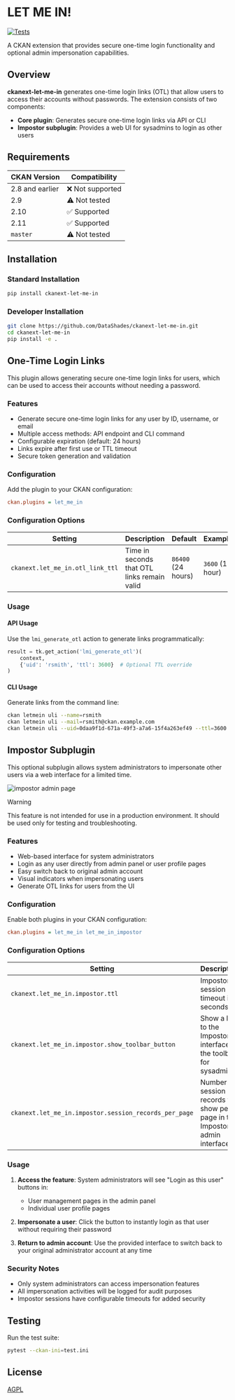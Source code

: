# LET ME IN!

[![Tests](https://github.com/DataShades/ckanext-let-me-in/actions/workflows/test.yml/badge.svg)](https://github.com/DataShades/ckanext-let-me-in/actions/workflows/test.yml)

A CKAN extension that provides secure one-time login functionality and optional admin impersonation capabilities.

## Overview

**ckanext-let-me-in** generates one-time login links (OTL) that allow users to access their accounts without passwords. The extension consists of two components:

- **Core plugin**: Generates secure one-time login links via API or CLI
- **Impostor subplugin**: Provides a web UI for sysadmins to login as other users

## Requirements

| CKAN Version | Compatibility |
|--------------|---------------|
| 2.8 and earlier | ❌ Not supported |
| 2.9 | ⚠️ Not tested |
| 2.10 | ✅ Supported |
| 2.11 | ✅ Supported |
| `master` | ⚠️ Not tested |

## Installation

### Standard Installation

```bash
pip install ckanext-let-me-in
```

### Developer Installation

```bash
git clone https://github.com/DataShades/ckanext-let-me-in.git
cd ckanext-let-me-in
pip install -e .
```

## One-Time Login Links

This plugin allows generating secure one-time login links for users, which can be used to access their accounts without needing a password.

### Features

- Generate secure one-time login links for any user by ID, username, or email
- Multiple access methods: API endpoint and CLI command
- Configurable expiration (default: 24 hours)
- Links expire after first use or TTL timeout
- Secure token generation and validation

### Configuration

Add the plugin to your CKAN configuration:

```ini
ckan.plugins = let_me_in
```

### Configuration Options

| Setting | Description | Default | Example |
|---------|-------------|---------|---------|
| `ckanext.let_me_in.otl_link_ttl` | Time in seconds that OTL links remain valid | `86400` (24 hours) | `3600` (1 hour) |

### Usage

#### API Usage

Use the `lmi_generate_otl` action to generate links programmatically:

```python
result = tk.get_action('lmi_generate_otl')(
    context,
    {'uid': 'rsmith', 'ttl': 3600}  # Optional TTL override
)
```

#### CLI Usage

Generate links from the command line:

```bash
ckan letmein uli --name=rsmith
ckan letmein uli --mail=rsmith@ckan.example.com
ckan letmein uli --uid=0daa9f1d-671a-49f3-a7a6-15f4a263ef49 --ttl=3600
```

## Impostor Subplugin

This optional subplugin allows system administrators to impersonate other users via a web interface for a limited time.

![impostor admin page](doc/impostor_admin.png)

> [!WARNING]
> This feature is not intended for use in a production environment. It should be used only for testing and troubleshooting.

### Features

- Web-based interface for system administrators
- Login as any user directly from admin panel or user profile pages
- Easy switch back to original admin account
- Visual indicators when impersonating users
- Generate OTL links for users from the UI

### Configuration

Enable both plugins in your CKAN configuration:

```ini
ckan.plugins = let_me_in let_me_in_impostor
```

### Configuration Options

| Setting | Description | Default | Example |
|---------|-------------|---------|---------|
| `ckanext.let_me_in.impostor.ttl` | Impostor session timeout in seconds | `900` (15 minutes) | `7200` (2 hours) |
| `ckanext.let_me_in.impostor.show_toolbar_button` | Show a link to the Impostor interface in the toolbar for sysadmins | `true` | `false` |
| `ckanext.let_me_in.impostor.session_records_per_page` | Number of session records to show per page in the Impostor admin interface | `10` | `50` |

### Usage

1. **Access the feature**: System administrators will see "Login as this user" buttons in:
   - User management pages in the admin panel
   - Individual user profile pages

2. **Impersonate a user**: Click the button to instantly login as that user without requiring their password

3. **Return to admin account**: Use the provided interface to switch back to your original administrator account at any time

### Security Notes

- Only system administrators can access impersonation features
- All impersonation activities will be logged for audit purposes
- Impostor sessions have configurable timeouts for added security

## Testing

Run the test suite:

```bash
pytest --ckan-ini=test.ini
```

## License

[AGPL](https://www.gnu.org/licenses/agpl-3.0.en.html)
